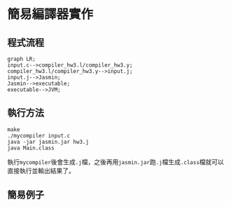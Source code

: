 # 簡易編譯器實作
## 程式流程
``` mermaid
graph LR;
input.c-->compiler_hw3.l/compiler_hw3.y;
compiler_hw3.l/compiler_hw3.y-->input.j;
input.j-->Jasmin;
Jasmin-->executable;
executable-->JVM;
```


## 執行方法
```
make
./mycompiler input.c 
java -jar jasmin.jar hw3.j
java Main.class
```
執行```mycompiler```後會生成```.j```檔，之後再用```jasmin.jar```跑```.j```檔生成```.class```檔就可以直接執行並輸出結果了。
## 簡易例子
